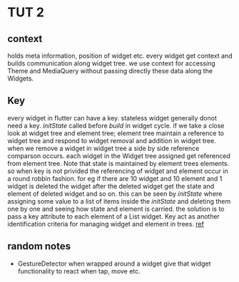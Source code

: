 # TUT 2
## context
holds meta information, position of widget etc. every widget get context and builds communication along widget tree. we use context for accessing Theme and MediaQuery without passing directly these data along the Widgets.

## Key
every widget in flutter can have a key. stateless widget generally donot need a key. *initState* called before *build* in widget cycle. if we take a close look at widget tree and element tree; element tree maintain a reference to widget tree and respond to widget removal and addition in widget tree. when we remove a widget in widget tree a side by side reference comparson occurs. each widget in the Widget tree assigned get referenced from element tree. Note that state is maintained by element trees elements. so when key is not privided the referencing of widget and element occur in a round robbin fashion. for eg if there are 10 widget and 10 element and 1 widget is deleted the widget after the deleted widget get the state and element of deleted widget and so on. this can be seen by *initState* where assigning some value to a list of items inside the *initState* and deleting them one by one and seeing how state and element is carried.
the solution is to pass a key attribute to each element of a List widget. Key act as another identification criteria for managing widget and element in trees.
[ref](https://www.youtube.com/watch?v=kn0EOS-ZiIc&list=PLjxrf2q8roU2HdJQDjJzOeO6J3FoFLWr2&index=8)

## random notes
- GestureDetector when wrapped around a widget give that widget functionality to react when tap, move etc.